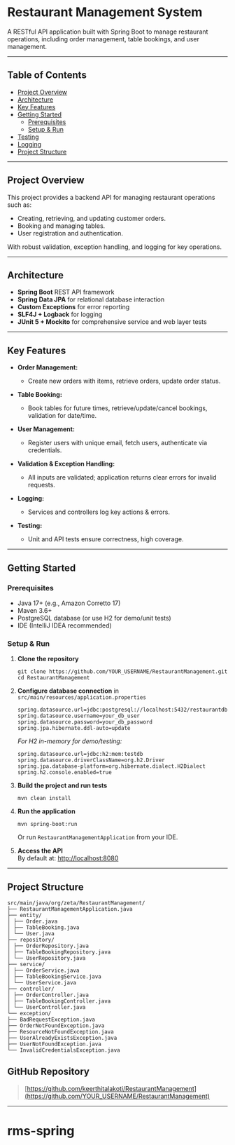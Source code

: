 # Restaurant Management System

A RESTful API application built with Spring Boot to manage restaurant operations, including order management, table bookings, and user management.

---

## Table of Contents

- [Project Overview](#project-overview)
- [Architecture](#architecture)
- [Key Features](#key-features)
- [Getting Started](#getting-started)
    - [Prerequisites](#prerequisites)
    - [Setup & Run](#setup--run)
- [Testing](#testing)
- [Logging](#logging)
- [Project Structure](#project-structure)


---

## Project Overview

This project provides a backend API for managing restaurant operations such as:

- Creating, retrieving, and updating customer orders.
- Booking and managing tables.
- User registration and authentication.

With robust validation, exception handling, and logging for key operations.

---

## Architecture

- **Spring Boot** REST API framework
- **Spring Data JPA** for relational database interaction
- **Custom Exceptions** for error reporting
- **SLF4J + Logback** for logging
- **JUnit 5 + Mockito** for comprehensive service and web layer tests

---

## Key Features

- **Order Management:**
    - Create new orders with items, retrieve orders, update order status.

- **Table Booking:**
    - Book tables for future times, retrieve/update/cancel bookings, validation for date/time.

- **User Management:**
    - Register users with unique email, fetch users, authenticate via credentials.

- **Validation & Exception Handling:**
    - All inputs are validated; application returns clear errors for invalid requests.

- **Logging:**
    - Services and controllers log key actions & errors.

- **Testing:**
    - Unit and API tests ensure correctness, high coverage.

---

## Getting Started

### Prerequisites

- Java 17+ (e.g., Amazon Corretto 17)
- Maven 3.6+
- PostgreSQL database (or use H2 for demo/unit tests)
- IDE (IntelliJ IDEA recommended)

### Setup & Run

1. **Clone the repository**
    ```
    git clone https://github.com/YOUR_USERNAME/RestaurantManagement.git
    cd RestaurantManagement
    ```

2. **Configure database connection** in `src/main/resources/application.properties`
    ```
    spring.datasource.url=jdbc:postgresql://localhost:5432/restaurantdb
    spring.datasource.username=your_db_user
    spring.datasource.password=your_db_password
    spring.jpa.hibernate.ddl-auto=update
    ```

   _For H2 in-memory for demo/testing:_
    ```
    spring.datasource.url=jdbc:h2:mem:testdb
    spring.datasource.driverClassName=org.h2.Driver
    spring.jpa.database-platform=org.hibernate.dialect.H2Dialect
    spring.h2.console.enabled=true
    ```

3. **Build the project and run tests**
    ```
    mvn clean install
    ```

4. **Run the application**
    ```
    mvn spring-boot:run
    ```
   Or run `RestaurantManagementApplication` from your IDE.

5. **Access the API**  
   By default at: [http://localhost:8080](http://localhost:8080)

---

## Project Structure
````
src/main/java/org/zeta/RestaurantManagement/
├── RestaurantManagementApplication.java
├── entity/
│ ├── Order.java
│ ├── TableBooking.java
│ └── User.java
├── repository/
│ ├── OrderRepository.java
│ ├── TableBookingRepository.java
│ └── UserRepository.java
├── service/
│ ├── OrderService.java
│ ├── TableBookingService.java
│ └── UserService.java
├── controller/
│ ├── OrderController.java
│ ├── TableBookingController.java
│ └── UserController.java
└── exception/
├── BadRequestException.java
├── OrderNotFoundException.java
├── ResourceNotFoundException.java
├── UserAlreadyExistsException.java
├── UserNotFoundException.java
└── InvalidCredentialsException.java
````


## GitHub Repository

> [https://github.com/keerthitalakoti/RestaurantManagement](https://github.com/YOUR_USERNAME/RestaurantManagement)

---



# rms-spring
